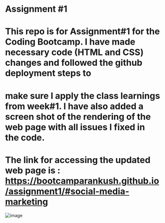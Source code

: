 # Assignment #1
# This repo is for Assignment#1 for the Coding Bootcamp. I have made necessary code (HTML and CSS) changes and followed the github deployment steps to
# make sure I apply the class learnings from week#1. I have also added a screen shot of the rendering of the web page with all issues I fixed in the code. 
# The link for accessing the updated web page is : https://bootcamparankush.github.io/assignment1/#social-media-marketing


![image](https://user-images.githubusercontent.com/120338398/208946544-6526c94d-e339-4ee3-ab6a-3fc6d8594e9f.png)
